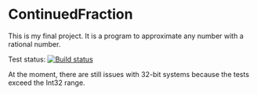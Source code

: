 # ContinuedFraction

This is my final project. It is a program to approximate any number with a rational number.

Test status: [![Build status](https://ci.appveyor.com/api/projects/status/a8s3e1pd8070x2y9/branch/master?svg=true)](https://ci.appveyor.com/project/chriswaas/continuedfraction)

At the moment, there are still issues with 32-bit systems because the tests exceed the Int32 range.
